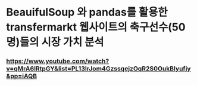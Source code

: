 # BeauifulSoup 와 pandas를 활용한 transfermarkt 웹사이트의 축구선수(50명)들의 시장 가치 분석
### https://www.youtube.com/watch?v=qMrA6lRtpGY&list=PL13IrJom4GzssqejzOqR2S0OukBIyufjy&pp=iAQB
